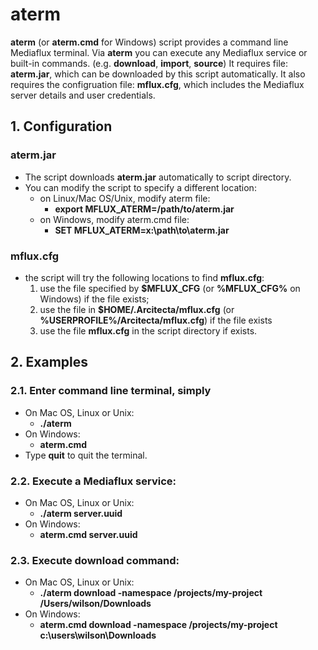 # aterm

**aterm** (or **aterm.cmd** for Windows) script provides a command line Mediaflux terminal. Via **aterm** you can execute any Mediaflux service or built-in commands. (e.g. **download**, **import**, **source**)
It requires file: **aterm.jar**, which can be downloaded by this script automatically. It also requires the configruation file: **mflux.cfg**, which includes the Mediaflux server details and user credentials.

## 1. Configuration

### aterm.jar
* The script downloads **aterm.jar** automatically to script directory.
* You can modify the script to specify a different location:
  * on Linux/Mac OS/Unix, modify aterm file:
    * **export MFLUX_ATERM=/path/to/aterm.jar**
  * on Windows, modify aterm.cmd file:
    * **SET MFLUX_ATERM=x:\path\to\aterm.jar**

### mflux.cfg
* the script will try the following locations to find **mflux.cfg**:
  1. use the file specified by **$MFLUX_CFG** (or **%MFLUX_CFG%** on Windows) if the file exists;
  2. use the file in **$HOME/.Arcitecta/mflux.cfg** (or **%USERPROFILE%/Arcitecta/mflux.cfg**) if the file exists
  3. use the file **mflux.cfg** in the script directory if exists.

## 2. Examples

### 2.1. Enter command line terminal, simply 
* On Mac OS, Linux or Unix:
  * **./aterm**
* On Windows:
  * **aterm.cmd**
* Type **quit** to quit the terminal.
### 2.2. Execute a Mediaflux service:
* On Mac OS, Linux or Unix:
  * **./aterm server.uuid**
* On Windows:
  * **aterm.cmd server.uuid**
### 2.3. Execute download command:
* On Mac OS, Linux or Unix:
  * **./aterm download -namespace /projects/my-project /Users/wilson/Downloads**
* On Windows:
  * **aterm.cmd download -namespace /projects/my-project c:\users\wilson\Downloads**

